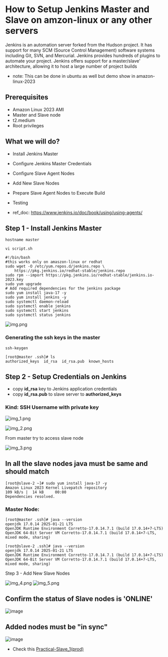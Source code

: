 # How to Setup Jenkins Master and Slave on amzon-linux or any other servers

Jenkins is an automation server forked from the Hudson project. It has support for many SCM (Source Control Management) software systems including Git, SVN, and Mercurial. Jenkins provides hundreds of plugins to automate your project. Jenkins offers support for a master/slave' architecture, allowing it to host a large number of project builds

- note: This can be done in ubuntu as well but demo show in amazon-linux-2023
## Prerequisites
- Amazon Linux 2023 AMI
- Master and Slave node
- t2.medium
- Root privileges

## What we will do?
- Install Jenkins Master
- Configure Jenkins Master Credentials
- Configure Slave Agent Nodes
- Add New Slave Nodes
- Prepare Slave Agent Nodes to Execute Build
- Testing

- ref_doc: https://www.jenkins.io/doc/book/using/using-agents/

## Step 1 - Install Jenkins Master
```commandline
hostname master
```

```commandline
vi script.sh
```

```commandline
#!/bin/bash
#this works only on amaszon-linux or redhat
sudo wget -O /etc/yum.repos.d/jenkins.repo \
    https://pkg.jenkins.io/redhat-stable/jenkins.repo
sudo rpm --import https://pkg.jenkins.io/redhat-stable/jenkins.io-2023.key
sudo yum upgrade
# Add required dependencies for the jenkins package
sudo yum install java-17 -y 
sudo yum install jenkins -y
sudo systemctl daemon-reload
sudo systemctl enable jenkins
sudo systemctl start jenkins
sudo systemctl status jenkins
```

![img.png](img.png)

### Generating the ssh keys in the master 
```commandline
ssh-keygen
```
```commandline
[root@master .ssh]# ls
authorized_keys  id_rsa  id_rsa.pub  known_hosts
```

## Step 2 - Setup Credentials on Jenkins

- copy **id_rsa** key to Jenkins application credentials 
- copy **id_rsa.pub** to slave server to **authorized_keys**
### Kind: SSH Username with private key
![img_1.png](img_1.png)

![img_2.png](img_2.png)

From master try to access slave node

![img_3.png](img_3.png)

## In all the slave nodes java must be same and should match
```commandline
[root@slave-2 ~]# sudo yum install java-17 -y
Amazon Linux 2023 Kernel Livepatch repository                                                                                                                                         109 kB/s |  14 kB     00:00
Dependencies resolved.
```
### Master Node:
```commandline
[root@master .ssh]# java --version
openjdk 17.0.14 2025-01-21 LTS
OpenJDK Runtime Environment Corretto-17.0.14.7.1 (build 17.0.14+7-LTS)
OpenJDK 64-Bit Server VM Corretto-17.0.14.7.1 (build 17.0.14+7-LTS, mixed mode, sharing)
```

````commandline
[root@slave-2 .ssh]# java --version
openjdk 17.0.14 2025-01-21 LTS
OpenJDK Runtime Environment Corretto-17.0.14.7.1 (build 17.0.14+7-LTS)
OpenJDK 64-Bit Server VM Corretto-17.0.14.7.1 (build 17.0.14+7-LTS, mixed mode, sharing)
````
Step 3 - Add New Slave Nodes

![img_4.png](img_4.png)
![img_5.png](img_5.png)

## Confirm the status of Slave nodes is **'ONLINE'** 
![image](https://github.com/user-attachments/assets/c83bd56c-7777-45be-bc06-2d834fd64cea)
## Added nodes must be **"in sync"**
![image](https://github.com/user-attachments/assets/edacf6d5-fe85-4fdb-baad-9f8a0101ea4e)

- Check this [Practical-Slave_1(prod)](https://github.com/Git-Prajwal-GH/Forked-complete-cicd-project-microdegree/blob/Jenkins/Practical-Slave_1(prod).md)
